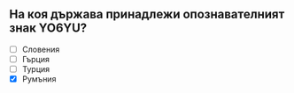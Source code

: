 ## На коя държава принадлежи опознавателният знак YO6YU?

<!-- Верният отговор е отбелязан с [X] -->

- [ ] Словения
- [ ] Гърция
- [ ] Турция
- [X] Румъния

